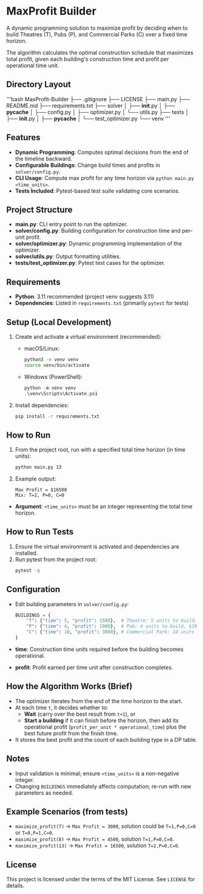 # MaxProfit Builder

A dynamic programming solution to maximize profit by deciding when to build Theatres (T), Pubs (P), and Commercial Parks (C) over a fixed time horizon.

The algorithm calculates the optimal construction schedule that maximizes total profit, given each building's construction time and profit per operational time unit.

## Directory Layout
'''bash
MaxProfit-Builder
    ├── .gitignore
    ├── LICENSE
    ├── main.py
    ├── README.md
    ├── requirements.txt
    ├── solver
    │   ├── __init__.py
    │   ├── __pycache__
    │   ├── config.py
    │   ├── optimizer.py
    │   └── utils.py
    ├── tests
    │   ├── __init__.py
    │   ├── __pycache__
    │   └── test_optimizer.py
    └── venv
'''
## Features
- **Dynamic Programming**: Computes optimal decisions from the end of the timeline backward.
- **Configurable Buildings**: Change build times and profits in `solver/config.py`.
- **CLI Usage**: Compute max profit for any time horizon via `python main.py <time_units>`.
- **Tests Included**: Pytest-based test suite validating core scenarios.

## Project Structure
- **main.py**: CLI entry point to run the optimizer.
- **solver/config.py**: Building configuration for construction time and per-unit profit.
- **solver/optimizer.py**: Dynamic programming implementation of the optimizer.
- **solver/utils.py**: Output formatting utilities.
- **tests/test_optimizer.py**: Pytest test cases for the optimizer.

## Requirements
- **Python**: 3.11 recommended (project venv suggests 3.11)
- **Dependencies**: Listed in `requirements.txt` (primarily `pytest` for tests)

## Setup (Local Development)
1. Create and activate a virtual environment (recommended):
   - macOS/Linux:
     ```bash
     python3 -m venv venv
     source venv/bin/activate
     ```
   - Windows (PowerShell):
     ```powershell
     python -m venv venv
     .\venv\Scripts\Activate.ps1
     ```

2. Install dependencies:
   ```bash
   pip install -r requirements.txt
   ```

## How to Run
1. From the project root, run with a specified total time horizon (in time units):
   ```bash
   python main.py 13
   ```

2. Example output:
   ```text
   Max Profit = $16500
   Mix: T=2, P=0, C=0
   ```

- **Argument**: `<time_units>` must be an integer representing the total time horizon.

## How to Run Tests
1. Ensure the virtual environment is activated and dependencies are installed.
2. Run pytest from the project root:
   ```bash
   pytest -q
   ```

## Configuration
- Edit building parameters in `solver/config.py`:
  ```python
  BUILDINGS = {
      "T": {"time": 5, "profit": 1500},  # Theatre: 5 units to build, $1500 per operational time unit
      "P": {"time": 4, "profit": 1000},  # Pub: 4 units to build, $1000 per operational time unit
      "C": {"time": 10, "profit": 3000}, # Commercial Park: 10 units to build, $3000 per operational time unit
  }
  ```

- **time**: Construction time units required before the building becomes operational.
- **profit**: Profit earned per time unit after construction completes.

## How the Algorithm Works (Brief)
- The optimizer iterates from the end of the time horizon to the start.
- At each time `t`, it decides whether to:
  - **Wait** (carry over the best result from `t+1`), or
  - **Start a building** if it can finish before the horizon, then add its operational profit (`profit_per_unit * operational_time`) plus the best future profit from the finish time.
- It stores the best profit and the count of each building type in a DP table.

## Notes
- Input validation is minimal; ensure `<time_units>` is a non-negative integer.
- Changing `BUILDINGS` immediately affects computation; re-run with new parameters as needed.

## Example Scenarios (from tests)
- `maximize_profit(7)` → `Max Profit = 3000`, solution could be `T=1,P=0,C=0` or `T=0,P=1,C=0`.
- `maximize_profit(8)` → `Max Profit = 4500`, solution `T=1,P=0,C=0`.
- `maximize_profit(13)` → `Max Profit = 16500`, solution `T=2,P=0,C=0`.

## License
This project is licensed under the terms of the MIT License. See `LICENSE` for details.
